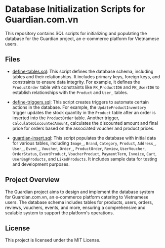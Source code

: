 # Database Initialization Scripts for Guardian.com.vn

This repository contains SQL scripts for initializing and populating the database for the Guardian project, an e-commerce platform for Vietnamese users.

## Files

- [define-tables.sql](define-tables.sql): This script defines the database schema, including tables and their relationships. It includes primary keys, foreign keys, and constraints to ensure data integrity. For example, it defines the `ProductOrder` table with constraints like `FK_ProductID6` and `FK_UserID6` to establish relationships with the `Product` and `User_` tables.

- [define-triggers.sql](define-triggers.sql): This script creates triggers to automate certain actions in the database. For example, the `UpdateProductInventory` trigger updates the stock quantity in the `Product` table after an order is inserted into the `ProductOrder` table. Another trigger, `CalculateDiscountedAmount`, calculates the discounted amount and final price for orders based on the associated voucher and product prices.

- [guardian-insert.sql](guardian-insert.sql): This script populates the database with initial data for various tables, including `Image_`, `Brand`, `Category`, `Product`, `Address_`, `User_`, `Event_`, `Voucher`, `Order_`, `ProductOrder`, `Review`, `UserVoucher`, `OrderStatus`, `EventProduct`, `VoucherProduct`, `PaymentTerm`, `Invoice`, `Cart`, `UserBagProducts`, and `LikedProducts`. It includes sample data for testing and development purposes.

## Project Overview

The Guardian project aims to design and implement the database system for Guardian.com.vn, an e-commerce platform catering to Vietnamese users. The database schema includes tables for products, users, orders, reviews, vouchers, events, and more, ensuring a comprehensive and scalable system to support the platform's operations.

## License

This project is licensed under the MIT License.
